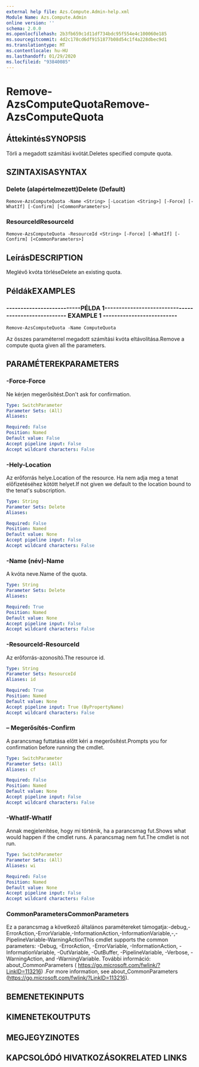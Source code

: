 ```yaml
---
external help file: Azs.Compute.Admin-help.xml
Module Name: Azs.Compute.Admin
online version: ''
schema: 2.0.0
ms.openlocfilehash: 2b3fb659c1d11df734bdc95f554e4c100060e185
ms.sourcegitcommit: 4d2c178cd6df9151877b08d54c1f4a228dbec9d1
ms.translationtype: MT
ms.contentlocale: hu-HU
ms.lasthandoff: 01/29/2020
ms.locfileid: "93840085"
---
```

# <span data-ttu-id="1d911-101">Remove-AzsComputeQuota</span><span class="sxs-lookup"><span data-stu-id="1d911-101">Remove-AzsComputeQuota</span></span>

## <span data-ttu-id="1d911-102">Áttekintés</span><span class="sxs-lookup"><span data-stu-id="1d911-102">SYNOPSIS</span></span>
<span data-ttu-id="1d911-103">Törli a megadott számítási kvótát.</span><span class="sxs-lookup"><span data-stu-id="1d911-103">Deletes specified compute quota.</span></span>

## <span data-ttu-id="1d911-104">SZINTAXISA</span><span class="sxs-lookup"><span data-stu-id="1d911-104">SYNTAX</span></span>

### <span data-ttu-id="1d911-105">Delete (alapértelmezett)</span><span class="sxs-lookup"><span data-stu-id="1d911-105">Delete (Default)</span></span>
```
Remove-AzsComputeQuota -Name <String> [-Location <String>] [-Force] [-WhatIf] [-Confirm] [<CommonParameters>]
```

### <span data-ttu-id="1d911-106">ResourceId</span><span class="sxs-lookup"><span data-stu-id="1d911-106">ResourceId</span></span>
```
Remove-AzsComputeQuota -ResourceId <String> [-Force] [-WhatIf] [-Confirm] [<CommonParameters>]
```

## <span data-ttu-id="1d911-107">Leírás</span><span class="sxs-lookup"><span data-stu-id="1d911-107">DESCRIPTION</span></span>
<span data-ttu-id="1d911-108">Meglévő kvóta törlése</span><span class="sxs-lookup"><span data-stu-id="1d911-108">Delete an existing quota.</span></span>

## <span data-ttu-id="1d911-109">Példák</span><span class="sxs-lookup"><span data-stu-id="1d911-109">EXAMPLES</span></span>

### <span data-ttu-id="1d911-110">--------------------------PÉLDA 1--------------------------</span><span class="sxs-lookup"><span data-stu-id="1d911-110">-------------------------- EXAMPLE 1 --------------------------</span></span>
```
Remove-AzsComputeQuota -Name ComputeQuota
```

<span data-ttu-id="1d911-111">Az összes paraméterrel megadott számítási kvóta eltávolítása.</span><span class="sxs-lookup"><span data-stu-id="1d911-111">Remove a compute quota given all the parameters.</span></span>

## <span data-ttu-id="1d911-112">PARAMÉTEREK</span><span class="sxs-lookup"><span data-stu-id="1d911-112">PARAMETERS</span></span>

### <span data-ttu-id="1d911-113">-Force</span><span class="sxs-lookup"><span data-stu-id="1d911-113">-Force</span></span>
<span data-ttu-id="1d911-114">Ne kérjen megerősítést.</span><span class="sxs-lookup"><span data-stu-id="1d911-114">Don't ask for confirmation.</span></span>

```yaml
Type: SwitchParameter
Parameter Sets: (All)
Aliases: 

Required: False
Position: Named
Default value: False
Accept pipeline input: False
Accept wildcard characters: False
```

### <span data-ttu-id="1d911-115">-Hely</span><span class="sxs-lookup"><span data-stu-id="1d911-115">-Location</span></span>
<span data-ttu-id="1d911-116">Az erőforrás helye.</span><span class="sxs-lookup"><span data-stu-id="1d911-116">Location of the resource.</span></span> <span data-ttu-id="1d911-117">Ha nem adja meg a tenat előfizetéséhez kötött helyet.</span><span class="sxs-lookup"><span data-stu-id="1d911-117">If not given we default to the location bound to the tenat's subscription.</span></span>

```yaml
Type: String
Parameter Sets: Delete
Aliases: 

Required: False
Position: Named
Default value: None
Accept pipeline input: False
Accept wildcard characters: False
```

### <span data-ttu-id="1d911-118">-Name (név)</span><span class="sxs-lookup"><span data-stu-id="1d911-118">-Name</span></span>
<span data-ttu-id="1d911-119">A kvóta neve.</span><span class="sxs-lookup"><span data-stu-id="1d911-119">Name of the quota.</span></span>

```yaml
Type: String
Parameter Sets: Delete
Aliases: 

Required: True
Position: Named
Default value: None
Accept pipeline input: False
Accept wildcard characters: False
```

### <span data-ttu-id="1d911-120">-ResourceId</span><span class="sxs-lookup"><span data-stu-id="1d911-120">-ResourceId</span></span>
<span data-ttu-id="1d911-121">Az erőforrás-azonosító.</span><span class="sxs-lookup"><span data-stu-id="1d911-121">The resource id.</span></span>

```yaml
Type: String
Parameter Sets: ResourceId
Aliases: id

Required: True
Position: Named
Default value: None
Accept pipeline input: True (ByPropertyName)
Accept wildcard characters: False
```

### <span data-ttu-id="1d911-122">– Megerősítés</span><span class="sxs-lookup"><span data-stu-id="1d911-122">-Confirm</span></span>
<span data-ttu-id="1d911-123">A parancsmag futtatása előtt kéri a megerősítést.</span><span class="sxs-lookup"><span data-stu-id="1d911-123">Prompts you for confirmation before running the cmdlet.</span></span>

```yaml
Type: SwitchParameter
Parameter Sets: (All)
Aliases: cf

Required: False
Position: Named
Default value: None
Accept pipeline input: False
Accept wildcard characters: False
```

### <span data-ttu-id="1d911-124">-WhatIf</span><span class="sxs-lookup"><span data-stu-id="1d911-124">-WhatIf</span></span>
<span data-ttu-id="1d911-125">Annak megjelenítése, hogy mi történik, ha a parancsmag fut.</span><span class="sxs-lookup"><span data-stu-id="1d911-125">Shows what would happen if the cmdlet runs.</span></span>
<span data-ttu-id="1d911-126">A parancsmag nem fut.</span><span class="sxs-lookup"><span data-stu-id="1d911-126">The cmdlet is not run.</span></span>

```yaml
Type: SwitchParameter
Parameter Sets: (All)
Aliases: wi

Required: False
Position: Named
Default value: None
Accept pipeline input: False
Accept wildcard characters: False
```

### <span data-ttu-id="1d911-127">CommonParameters</span><span class="sxs-lookup"><span data-stu-id="1d911-127">CommonParameters</span></span>
<span data-ttu-id="1d911-128">Ez a parancsmag a következő általános paramétereket támogatja:-debug,-ErrorAction,-ErrorVariable,-InformationAction,-InformationVariable,-,-PipelineVariable-WarningAction</span><span class="sxs-lookup"><span data-stu-id="1d911-128">This cmdlet supports the common parameters: -Debug, -ErrorAction, -ErrorVariable, -InformationAction, -InformationVariable, -OutVariable, -OutBuffer, -PipelineVariable, -Verbose, -WarningAction, and -WarningVariable.</span></span> <span data-ttu-id="1d911-129">További információ: about_CommonParameters ( https://go.microsoft.com/fwlink/?LinkID=113216) .</span><span class="sxs-lookup"><span data-stu-id="1d911-129">For more information, see about_CommonParameters (https://go.microsoft.com/fwlink/?LinkID=113216).</span></span>

## <span data-ttu-id="1d911-130">BEMENETEK</span><span class="sxs-lookup"><span data-stu-id="1d911-130">INPUTS</span></span>

## <span data-ttu-id="1d911-131">KIMENETEK</span><span class="sxs-lookup"><span data-stu-id="1d911-131">OUTPUTS</span></span>

## <span data-ttu-id="1d911-132">MEGJEGYZI</span><span class="sxs-lookup"><span data-stu-id="1d911-132">NOTES</span></span>

## <span data-ttu-id="1d911-133">KAPCSOLÓDÓ HIVATKOZÁSOK</span><span class="sxs-lookup"><span data-stu-id="1d911-133">RELATED LINKS</span></span>

